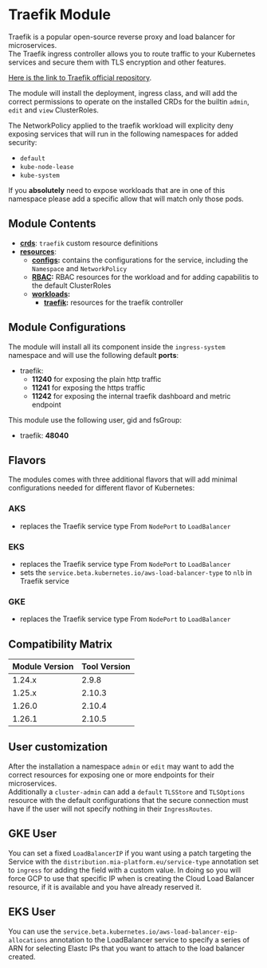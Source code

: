 # Traefik Module

Traefik is a popular open-source reverse proxy and load balancer for microservices.  
The Traefik ingress controller allows you to route traffic to your Kubernetes services and secure them with TLS
encryption and other features.

[Here is the link to Traefik official repository].

The module will install the deployment, ingress class, and will add the correct permissions to operate
on the installed CRDs for the builtin `admin`, `edit` and `view` ClusterRoles.

The NetworkPolicy applied to the traefik workload will explicity deny exposing services that will run in the following
namespaces for added security:

- `default`
- `kube-node-lease`
- `kube-system`

If you **absolutely** need to expose workloads that are in one of this namespace please add a specific allow that will
match only those pods.

## Module Contents

- **[crds](./base/crds)**: `traefik` custom resource definitions
- **[resources](./base/resources)**:
  - **[configs](./base/resources/configs):** contains the configurations for the service, including the `Namespace` and
			`NetworkPolicy`
  - **[RBAC](./base/resources/rbac):** RBAC resources for the workload and for adding capabilitis to the default ClusterRoles
  - **[workloads](./base/resources/workloads):**
    - **[traefik](./base/resources/workloads/traefik):** resources for the traefik controller

## Module Configurations

The module will install all its component inside the `ingress-system` namespace and will use the following
default **ports**:

- traefik:
  - **11240** for exposing the plain http traffic
  - **11241** for exposing the https traffic
  - **11242** for exposing the internal traefik dashboard and metric endpoint

This module use the following user, gid and fsGroup:

- traefik: **48040**

## Flavors

The modules comes with three additional flavors that will add minimal configurations needed for different flavor of
Kubernetes:

### AKS

- replaces the Traefik service type From `NodePort` to `LoadBalancer`

### EKS

- replaces the Traefik service type From `NodePort` to `LoadBalancer`
- sets the `service.beta.kubernetes.io/aws-load-balancer-type` to `nlb` in Traefik service

### GKE

- replaces the Traefik service type From `NodePort` to `LoadBalancer`

## Compatibility Matrix

| Module Version | Tool Version   |
|----------------|----------------|
| 1.24.x         | 2.9.8          |
| 1.25.x         | 2.10.3         |
| 1.26.0         | 2.10.4         |
| 1.26.1         | 2.10.5         |

## User customization

After the installation a namespace `admin` or `edit` may want to add the correct resources for exposing one or more
endpoints for their microservices.  
Additionally a `cluster-admin` can add a `default` `TLSStore` and `TLSOptions` resource with the default configurations
that the secure connection must have if the user will not specify nothing in their `IngressRoutes`.

## GKE User

You can set a fixed `LoadBalancerIP` if you want using a patch targeting the Service with the
`distribution.mia-platform.eu/service-type` annotation set to `ingress` for adding the field with a custom value.
In doing so you will force GCP to use that specific IP when is creating the Cloud Load Balancer resource, if it is
available and you have already reserved it.

## EKS User

You can use the `service.beta.kubernetes.io/aws-load-balancer-eip-allocations` annotation to the LoadBalancer service
to specify a series of ARN for selecting Elastc IPs that you want to attach to the load balancer created.

[Here is the link to traefik official repository]: "https://github.com/traefik/traefik" "Traefik GitHub Repository"
